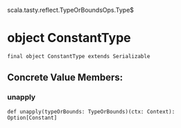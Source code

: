 scala.tasty.reflect.TypeOrBoundsOps.Type$
# object ConstantType

<pre><code class="language-scala" >final object ConstantType extends Serializable</pre></code>
## Concrete Value Members:
### unapply
<pre><code class="language-scala" >def unapply(typeOrBounds: TypeOrBounds)(ctx: Context): Option[Constant]</pre></code>

